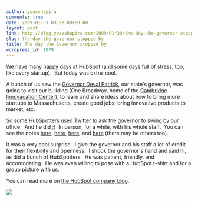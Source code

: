 ```yaml
---
author: yoavshapira
comments: true
date: 2009-01-31 03:22:00+00:00
layout: post
link: http://blog.yoavshapira.com/2009/01/30/the-day-the-governor-stopped-by/
slug: the-day-the-governor-stopped-by
title: The day the Governor stopped by
wordpress_id: 1879
---
```


We have many happy days at HubSpot (and some days full of stress, too, like every startup).  But today was extra-cool.

  


A bunch of us saw the [Governor ](http://www.mass.gov/?pageID=gov3utilities&sid=Agov3&U=Agov3_Deval_Patrick_welcome_msg)[Deval Patrick](http://www.mass.gov/?pageID=gov3utilities&sid=Agov3&U=Agov3_Deval_Patrick_welcome_msg), our state's governor, was going to visit our building (One Broadway, home of the [Cambridge Innovacation Center](http://www.cictr.com/)), to learn and share ideas about how to bring more startups to Massachusetts, create good jobs, bring innovative products to market, etc.

  


So some HubSpotters used [Twitter](http://www.twitter.com/) to ask the governor to swing by our office.  And he did ;)  In person, for a while, with his whole staff.  You can see the notes [here](http://twitter.com/rickburnes/status/1160667164), [here](http://twitter.com/mvolpe/status/1161731417), [here](http://twitter.com/dunster/statuses/1161929618), and [here](http://twitter.com/karenrubin/statuses/1162028122) (there may be others too).

  


It was a very cool surprise.  I give the governor and his staff a lot of credit for their flexibility and openness.  I shook the governor's hand and said hi, as did a bunch of HubSpotters.  He was patient, friendly, and accomodating.  He was even willing to pose with a HubSpot t-shirt and for a group picture with us.

  


You can read more on [the HubSpot company blog](http://www.hubspot.com/blog/bid/4549/HubSpot-Twitterers-Land-a-Visit-From-the-Governor).

  
  
[![](http://www.hubspot.com/Portals/53/images//3239808734_ed69f9ed26.jpg)](http://www.hubspot.com/blog/bid/4549/HubSpot-Twitterers-Land-a-Visit-From-the-Governor)
